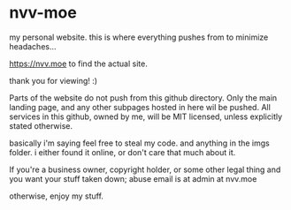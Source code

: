 # nvv-moe
my personal website.  this is where everything pushes from to minimize headaches...

https://nvv.moe to find the actual site.

thank you for viewing!  :)

Parts of the website do not push from this github directory.  Only the main landing page, and any other subpages hosted in here wil be pushed.
All services in this github, owned by me, will be MIT licensed, unless explicitly stated otherwise.

basically i'm saying feel free to steal my code.  and anything in the imgs folder.  i either found it online, or don't care that much about it.

If you're a business owner, copyright holder, or some other legal thing and you want your stuff taken down;
abuse email is at admin at nvv.moe

otherwise, enjoy my stuff.
